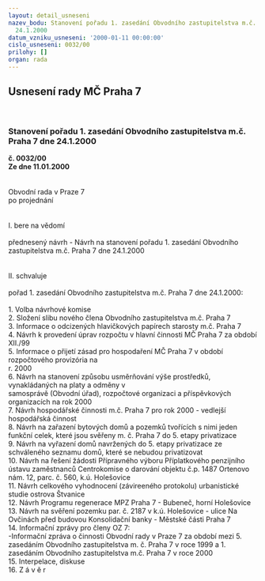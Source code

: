 ```yaml
---
layout: detail_usneseni
nazev_bodu: Stanovení pořadu 1. zasedání Obvodního zastupitelstva m.č. Praha 7 dne
  24.1.2000
datum_vzniku_usneseni: '2000-01-11 00:00:00'
cislo_usneseni: 0032/00
prilohy: []
organ: rada
---
```

<div id="ucUsn_pList" class="usn">
	<span><h2>Usnesení rady MČ Praha 7 </h2>
<br></span><div class="standBody">
<span><h3>Stanovení pořadu 1. zasedání Obvodního zastupitelstva m.č. Praha 7 dne 24.1.2000</h3></span><div class="center">
		<strong>č. 0032/00</strong><br>
	</div>
<div class="center">
		<strong>Ze dne 11.01.2000</strong><br><br>
	</div>
<br>Obvodní rada v Praze 7<br>po projednání<br><br><br>I.	bere na vědomí<br><br> přednesený návrh  - Návrh na stanovení pořadu 1. zasedání Obvodního zastupitelstva m.č. Praha 7 dne 24.1.2000<br><br><br>II.	schvaluje <br><br>pořad 1. zasedání Obvodního zastupitelstva m.č. Praha 7 dne 24.1.2000:<br><br>1.  Volba návrhové komise<br>2.  Složení slibu nového člena Obvodního zastupitelstva m.č. Praha 7 <br>3.  Informace o odcizených hlavičkových papírech starosty m.č. Praha 7<br>4.  Návrh k provedení úprav rozpočtu v hlavní činnosti MČ Praha 7 za období<br>     XII./99<br>5.  Informace o přijetí zásad pro hospodaření MČ Praha 7 v období  rozpočtového provizória na <br>   r. 2000<br>6.  Návrh na stanovení způsobu usměrňování výše prostředků, vynakládaných na   platy a odměny v<br>     samosprávě (Obvodní úřad), rozpočtové organizaci a příspěvkových organizacích na rok 2000<br>7.   Návrh hospodářské činnosti m.č. Praha 7 pro rok 2000 - vedlejší hospodářská činnost<br>8.   Návrh na zařazení bytových domů a pozemků tvořících s nimi jeden funkční   celek, které jsou   svěřeny m. č. Praha 7 do 5. etapy privatizace<br>9.   Návrh na vyřazení domů navržených do 5. etapy privatizace ze schváleného  seznamu domů, které  se nebudou privatizovat<br>10. Návrh na řešení žádosti Přípravného výboru Příplatkového penzijního ústavu zaměstnanců Centrokomise o darování objektu č.p. 1487 Ortenovo nám. 12, parc. č. 560, k.ú. Holešovice<br>11. Návrh celkového vyhodnocení (závireeného protokolu) urbanistické studie ostrova Štvanice<br>12. Návrh Programu regenerace MPZ Praha 7 - Bubeneč, horní Holešovice<br>13. Návrh  na svěření pozemku par. č. 2187 v k.ú. Holešovice - ulice Na Ovčinách před budovou Konsolidační banky  - Městské části Praha 7<br>14. Informační zprávy pro členy OZ 7:<br>       -Informační zpráva o činnosti Obvodní rady v Praze 7 za období mezi 5.  zasedáním Obvodního zastupitelstva m. č. Praha 7 v roce 1999 a 1. zasedáním Obvodního zastupitelstva m.č. Praha 7 v roce 2000<br>15. Interpelace, diskuse<br>16. Z á v ě r<br>
</div>
</div>